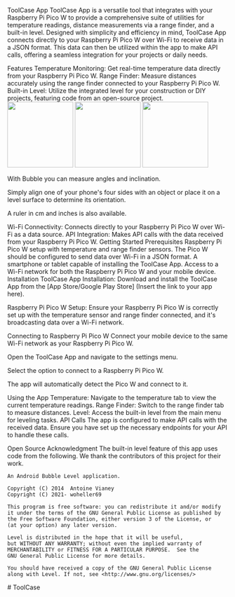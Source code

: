 ToolCase App
ToolCase App is a versatile tool that integrates with your Raspberry Pi Pico W to provide a comprehensive suite of utilities for temperature readings, distance measurements via a range finder, and a built-in level. Designed with simplicity and efficiency in mind, ToolCase App connects directly to your Raspberry Pi Pico W over Wi-Fi to receive data in a JSON format. This data can then be utilized within the app to make API calls, offering a seamless integration for your projects or daily needs.

Features
Temperature Monitoring: Get real-time temperature data directly from your Raspberry Pi Pico W.
Range Finder: Measure distances accurately using the range finder connected to your Raspberry Pi Pico W.
Built-in Level: Utilize the integrated level for your construction or DIY projects, featuring code from an open-source project.
<img src="fastlane/metadata/android/en-US/images/phoneScreenshots/Bubble1.png" width="150"/> <img src="fastlane/metadata/android/en-US/images/phoneScreenshots/Bubble2.png" width="150"/> <img src="fastlane/metadata/android/en-US/images/phoneScreenshots/Bubble3.png" width="150"/>

With Bubble you can measure angles and inclination.

Simply align one of your phone's four sides with an object or place it on a level surface to determine its orientation.

A ruler in cm and inches is also available.

Wi-Fi Connectivity: Connects directly to your Raspberry Pi Pico W over Wi-Fi as a data source.
API Integration: Makes API calls with the data received from your Raspberry Pi Pico W.
Getting Started
Prerequisites
Raspberry Pi Pico W setup with temperature and range finder sensors.
The Pico W should be configured to send data over Wi-Fi in a JSON format.
A smartphone or tablet capable of installing the ToolCase App.
Access to a Wi-Fi network for both the Raspberry Pi Pico W and your mobile device.
Installation
ToolCase App Installation: Download and install the ToolCase App from the [App Store/Google Play Store] (Insert the link to your app here).

Raspberry Pi Pico W Setup: Ensure your Raspberry Pi Pico W is correctly set up with the temperature sensor and range finder connected, and it's broadcasting data over a Wi-Fi network.

Connecting to Raspberry Pi Pico W
Connect your mobile device to the same Wi-Fi network as your Raspberry Pi Pico W.

Open the ToolCase App and navigate to the settings menu.

Select the option to connect to a Raspberry Pi Pico W.

The app will automatically detect the Pico W and connect to it.

Using the App
Temperature: Navigate to the temperature tab to view the current temperature readings.
Range Finder: Switch to the range finder tab to measure distances.
Level: Access the built-in level from the main menu for leveling tasks.
API Calls
The app is configured to make API calls with the received data. Ensure you have set up the necessary endpoints for your API to handle these calls.

Open Source Acknowledgment
The built-in level feature of this app uses code from the following. We thank the contributors of this project for their work.
```
An Android Bubble Level application.

Copyright (C) 2014  Antoine Vianey
Copyright (C) 2021- woheller69

This program is free software: you can redistribute it and/or modify
it under the terms of the GNU General Public License as published by
the Free Software Foundation, either version 3 of the License, or
(at your option) any later version.

Level is distributed in the hope that it will be useful,
but WITHOUT ANY WARRANTY; without even the implied warranty of
MERCHANTABILITY or FITNESS FOR A PARTICULAR PURPOSE.  See the
GNU General Public License for more details.

You should have received a copy of the GNU General Public License
along with Level. If not, see <http://www.gnu.org/licenses/>
```
#   T o o l C a s e 
 
 
